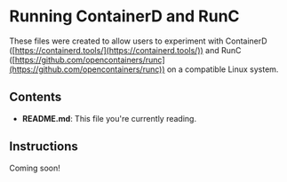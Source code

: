 # Running ContainerD and RunC

These files were created to allow users to experiment with ContainerD ([https://containerd.tools/](https://containerd.tools/)) and RunC ([https://github.com/opencontainers/runc](https://github.com/opencontainers/runc)) on a compatible Linux system.

## Contents

* **README.md**: This file you're currently reading.

## Instructions

Coming soon!
